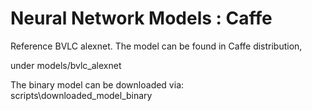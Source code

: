 # Neural Network Models : Caffe
Reference BVLC alexnet. The model can be found in Caffe distribution, 

under models/bvlc_alexnet

The binary model can be downloaded via: scripts\downloaded_model_binary




